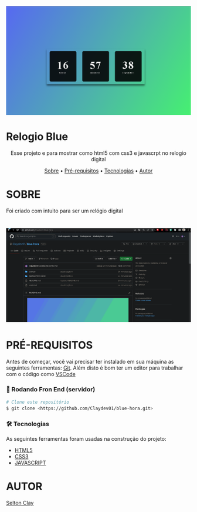 <img src="Github/read.png"/>

# Relogio Blue

<p align="center"> Esse projeto e para mostrar como html5 com css3 e javascrpt  no relogio digital</p>

<p align="center">
 <a href="#sobre">Sobre</a> •
 <a href="#pré-requisitos">Pré-requisitos</a> • 
 <a href="#tecnologias">Tecnologias</a> • 
  <a href="#autor">Autor</a>
</p>

# SOBRE
<p>Foi criado com intuito para ser um relógio digital</P>

<h1 align="center">
 <img alt="read.gif" title="read.gif" src="Github/read.gif"
</h1>


# PRÉ-REQUISITOS
Antes de começar, você vai precisar ter instalado em sua máquina as seguintes ferramentas:
[Git](https://git-scm.com). 
Além disto é bom ter um editor para trabalhar com o código como [VSCode](https://code.visualstudio.com/)

### 🎲 Rodando Fron End (servidor)

```bash
# Clone este repositório
$ git clone <https://github.com/Claydev01/blue-hora.git>
```
### 🛠 Tecnologias

As seguintes ferramentas foram usadas na construção do projeto:

- [HTML5](https://html.spec.whatwg.org/)
- [CSS3](https://developer.mozilla.org/en-US/docs/Web/CSS)
- [JAVASCRIPT](https://developer.mozilla.org/en-US/docs/Web/JavaScript)

# AUTOR
<a href="https://www.linkedin.com/in/selton-claydevfront-end/">Selton Clay </a>
